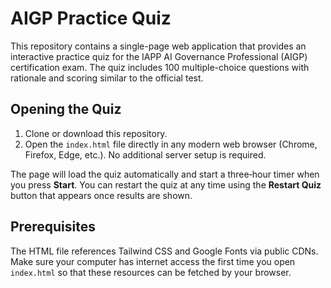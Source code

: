 # AIGP Practice Quiz

This repository contains a single-page web application that provides an interactive practice quiz for the IAPP AI Governance Professional (AIGP) certification exam. The quiz includes 100 multiple-choice questions with rationale and scoring similar to the official test.

## Opening the Quiz

1. Clone or download this repository.
2. Open the `index.html` file directly in any modern web browser (Chrome, Firefox, Edge, etc.). No additional server setup is required.

The page will load the quiz automatically and start a three‑hour timer when you press **Start**. You can restart the quiz at any time using the **Restart Quiz** button that appears once results are shown.

## Prerequisites

The HTML file references Tailwind CSS and Google Fonts via public CDNs. Make sure your computer has internet access the first time you open `index.html` so that these resources can be fetched by your browser.

